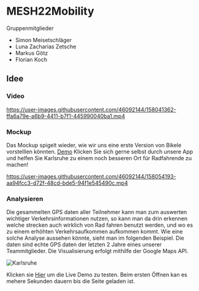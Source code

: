 # MESH22Mobility
Gruppenmitglieder 
- Simon Meisetschläger
- Luna Zacharias Zetsche
- Markus Götz
- Florian Koch
## Idee


### Video
https://user-images.githubusercontent.com/46092144/158041362-ffa6a79e-a6b9-4411-b7f1-445990040ba1.mp4


### Mockup
Das Mockup spigelt wieder, wie wir uns eine erste Version von Bikele vorstelllen könnten. 
[Demo](https://www.figma.com/proto/LI2PYmKuQUiLs8Ji1z4Jcx/Mockup?page-id=227%3A760&node-id=227%3A954&viewport=241%2C48%2C0.63&scaling=scale-down&starting-point-node-id=227%3A954&show-proto-sidebar=1) Klicken Sie sich gerne selbst durch unsere App und helfen Sie Karlsruhe zu einem noch besseren Ort für Radfahrende zu machen!





https://user-images.githubusercontent.com/46092144/158054193-aa94fcc3-d72f-48cd-bde5-94f1e545490c.mp4







### Analysieren
Die gesammelten GPS daten aller Teilnehmer kann man zum auswerten wichtiger Verkehrsinformationen nutzen, so kann man da drin erkennen welche strecken auch wirklich von Rad fahren benutzt werden, und wo es zu einem erhöhten Verkehrsaufkommen aufkommen kommt. Wie eine solche Analyse aussehen könnte, sieht man im folgenden Beispiel. Die daten sind echte GPS daten der letzten 2 Jahre eines unserer Teammitglieder.
Die Visualisierung erfolgt mithilfe der Google Maps API.

![Karlsruhe](https://user-images.githubusercontent.com/46092144/158054655-e070f916-f912-4541-906f-21b7e5ba6d62.JPG)



Klicken sie [Hier](http://hawk140100-001-site1.ctempurl.com/karlsruhe) um die Live Demo zu testen. Beim ersten Öffnen kan es mehere Sekunden dauern bis die Seite geladen ist.



